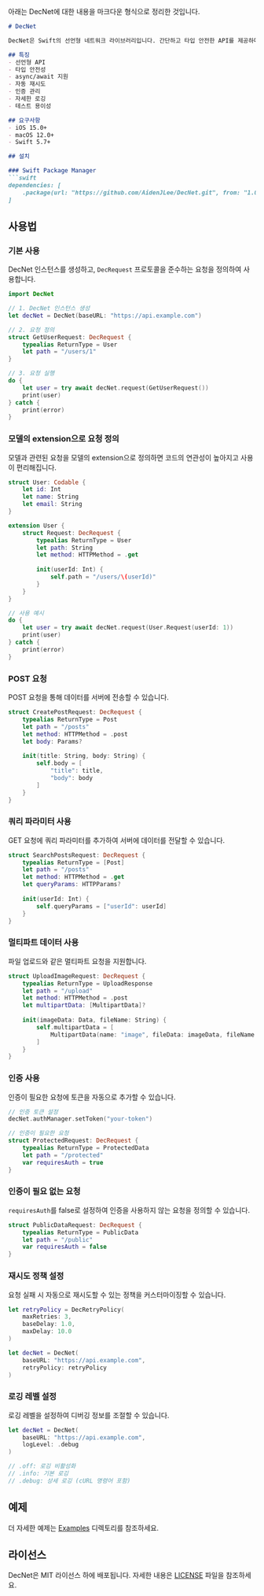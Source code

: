 아래는 DecNet에 대한 내용을 마크다운 형식으로 정리한 것입니다.

```markdown
# DecNet

DecNet은 Swift의 선언형 네트워크 라이브러리입니다. 간단하고 타입 안전한 API를 제공하며, async/await를 사용하여 현대적인 비동기 프로그래밍을 지원합니다.

## 특징
- 선언형 API
- 타입 안전성
- async/await 지원
- 자동 재시도
- 인증 관리
- 자세한 로깅
- 테스트 용이성

## 요구사항
- iOS 15.0+
- macOS 12.0+
- Swift 5.7+

## 설치

### Swift Package Manager
```swift
dependencies: [
    .package(url: "https://github.com/AidenJLee/DecNet.git", from: "1.0.0")
]
```

## 사용법

### 기본 사용
DecNet 인스턴스를 생성하고, `DecRequest` 프로토콜을 준수하는 요청을 정의하여 사용합니다.

```swift
import DecNet

// 1. DecNet 인스턴스 생성
let decNet = DecNet(baseURL: "https://api.example.com")

// 2. 요청 정의
struct GetUserRequest: DecRequest {
    typealias ReturnType = User
    let path = "/users/1"
}

// 3. 요청 실행
do {
    let user = try await decNet.request(GetUserRequest())
    print(user)
} catch {
    print(error)
}
```

### 모델의 extension으로 요청 정의
모델과 관련된 요청을 모델의 extension으로 정의하면 코드의 연관성이 높아지고 사용이 편리해집니다.

```swift
struct User: Codable {
    let id: Int
    let name: String
    let email: String
}

extension User {
    struct Request: DecRequest {
        typealias ReturnType = User
        let path: String
        let method: HTTPMethod = .get
        
        init(userId: Int) {
            self.path = "/users/\(userId)"
        }
    }
}

// 사용 예시
do {
    let user = try await decNet.request(User.Request(userId: 1))
    print(user)
} catch {
    print(error)
}
```

### POST 요청
POST 요청을 통해 데이터를 서버에 전송할 수 있습니다.

```swift
struct CreatePostRequest: DecRequest {
    typealias ReturnType = Post
    let path = "/posts"
    let method: HTTPMethod = .post
    let body: Params?
    
    init(title: String, body: String) {
        self.body = [
            "title": title,
            "body": body
        ]
    }
}
```

### 쿼리 파라미터 사용
GET 요청에 쿼리 파라미터를 추가하여 서버에 데이터를 전달할 수 있습니다.

```swift
struct SearchPostsRequest: DecRequest {
    typealias ReturnType = [Post]
    let path = "/posts"
    let method: HTTPMethod = .get
    let queryParams: HTTPParams?
    
    init(userId: Int) {
        self.queryParams = ["userId": userId]
    }
}
```

### 멀티파트 데이터 사용
파일 업로드와 같은 멀티파트 요청을 지원합니다.

```swift
struct UploadImageRequest: DecRequest {
    typealias ReturnType = UploadResponse
    let path = "/upload"
    let method: HTTPMethod = .post
    let multipartData: [MultipartData]?
    
    init(imageData: Data, fileName: String) {
        self.multipartData = [
            MultipartData(name: "image", fileData: imageData, fileName: fileName, mimeType: "image/jpeg")
        ]
    }
}
```

### 인증 사용
인증이 필요한 요청에 토큰을 자동으로 추가할 수 있습니다.

```swift
// 인증 토큰 설정
decNet.authManager.setToken("your-token")

// 인증이 필요한 요청
struct ProtectedRequest: DecRequest {
    typealias ReturnType = ProtectedData
    let path = "/protected"
    var requiresAuth = true
}
```

### 인증이 필요 없는 요청
`requiresAuth`를 false로 설정하여 인증을 사용하지 않는 요청을 정의할 수 있습니다.

```swift
struct PublicDataRequest: DecRequest {
    typealias ReturnType = PublicData
    let path = "/public"
    var requiresAuth = false
}
```

### 재시도 정책 설정
요청 실패 시 자동으로 재시도할 수 있는 정책을 커스터마이징할 수 있습니다.

```swift
let retryPolicy = DecRetryPolicy(
    maxRetries: 3,
    baseDelay: 1.0,
    maxDelay: 10.0
)

let decNet = DecNet(
    baseURL: "https://api.example.com",
    retryPolicy: retryPolicy
)
```

### 로깅 레벨 설정
로깅 레벨을 설정하여 디버깅 정보를 조절할 수 있습니다.

```swift
let decNet = DecNet(
    baseURL: "https://api.example.com",
    logLevel: .debug
)

// .off: 로깅 비활성화
// .info: 기본 로깅
// .debug: 상세 로깅 (cURL 명령어 포함)
```

## 예제

더 자세한 예제는 [Examples](Examples) 디렉토리를 참조하세요.

## 라이선스

DecNet은 MIT 라이선스 하에 배포됩니다. 자세한 내용은 [LICENSE](LICENSE) 파일을 참조하세요.
